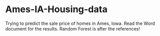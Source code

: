 # Ames-IA-Housing-data
Trying to predict the sale price of homes in Ames, Iowa.
  Read the Word document for the results.  Random Forest is after the references!
